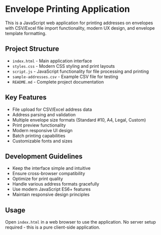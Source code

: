# Envelope Printing Application

This is a JavaScript web application for printing addresses on envelopes with CSV/Excel file import functionality, modern UX design, and envelope template formatting.

## Project Structure
- `index.html` - Main application interface
- `styles.css` - Modern CSS styling and print layouts  
- `script.js` - JavaScript functionality for file processing and printing
- `sample-addresses.csv` - Example CSV file for testing
- `README.md` - Complete project documentation

## Key Features
- File upload for CSV/Excel address data
- Address parsing and validation
- Multiple envelope size formats (Standard #10, A4, Legal, Custom)
- Print preview functionality
- Modern responsive UI design
- Batch printing capabilities
- Customizable fonts and sizes

## Development Guidelines
- Keep the interface simple and intuitive
- Ensure cross-browser compatibility
- Optimize for print quality
- Handle various address formats gracefully
- Use modern JavaScript ES6+ features
- Maintain responsive design principles

## Usage
Open `index.html` in a web browser to use the application. No server setup required - this is a pure client-side application.